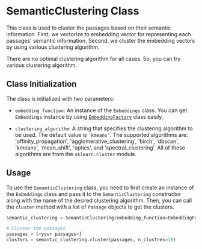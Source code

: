 # SemanticClustering Class

This class is used to cluster the passages based on their semantic information.
First, we vectorize to embedding vector for representing each passages' semantic information.
Second, we cluster the embedding vectors by using various clustering algorithm.

There are no optimal clustering algorithm for all cases. So, you can try various clustering algorithm.

## Class Initialization

The class is initialized with two parameters:

- `embedding_function`: An instance of the `Embeddings` class. You can get `Embeddings` instance by using [`EmbeddingFactory`](./embedding.md) class easily.

- `clustering_algorithm`: A string that specifies the clustering algorithm to be used. The default value is `'kmeans'`. The supported algorithms are: 'affinity_propagation', 'agglomerative_clustering', 'birch', 'dbscan', 'kmeans', 'mean_shift', 'optics', and 'spectral_clustering'. All of these algorithms are from the `sklearn.cluster` module.


## Usage

To use the `SemanticClustering` class, you need to first create an instance of the `Embeddings` class and pass it to the `SemanticClustering` constructor along with the name of the desired clustering algorithm. 
Then, you can call the `cluster` method with a list of `Passage` objects to get the clusters.

```python
semantic_clustering = SemanticClustering(embedding_function=EmbeddingFactory('openai').get(), clustering_algorithm='kmeans')

# Cluster the passages
passages = [<your passages>]
clusters = semantic_clustering.cluster(passages, n_clustres=10)
```
